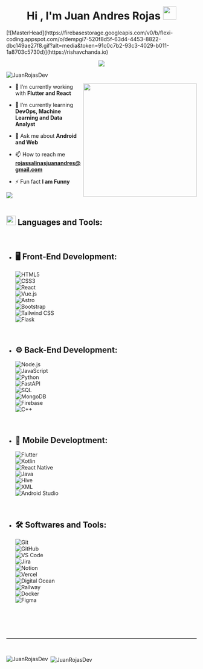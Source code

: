 <h1 align="center"><b>Hi , I'm Juan Andres Rojas </b><img src="https://media.giphy.com/media/hvRJCLFzcasrR4ia7z/giphy.gif" width="35"></h1>
[![MasterHead](https://firebasestorage.googleapis.com/v0/b/flexi-coding.appspot.com/o/dempgi7-520f8d5f-63d4-4453-8822-dbc149ae27f8.gif?alt=media&token=91c0c7b2-93c3-4029-b011-1a8703c5730d)](https://rishavchanda.io)
<p align="center">
  <a href="https://github.com/DenverCoder1/readme-typing-svg"><img src="https://readme-typing-svg.herokuapp.com/?font=Time+New+Roman&color=cyan&size=25&center=true&vCenter=true&width=600&height=100&lines=A+passionate+Fullstack+Developer..&hearts;++;Self-taught+Front-End+Developer,;Android+and+Web+Developer,;from+Colombia,+Bogotá+D.C&hearts;++;Love+to+learn+new+stuffs..%3C3"></a>
</p>

<p align="left"> <img src="https://komarev.com/ghpvc/?username=JuanRojasDev&label=Profile%20views&color=0e75b6&style=flat" alt="JuanRojasDev" /> </p>

<picture> <img align="right" src="https://media.giphy.com/media/SWoSkN6DxTszqIKEqv/giphy.gif" width = 300px></picture>

- 🔭 I’m currently working with **Flutter and React**

- 🌱 I’m currently learning **DevOps, Machine Learning and Data Analyst**

- 💬 Ask me about **Android and Web**

- 📫 How to reach me **rojassalinasjuanandres@gmail.com**

- ⚡ Fun fact **I am Funny**

<img src="https://user-images.githubusercontent.com/73097560/115834477-dbab4500-a447-11eb-908a-139a6edaec5c.gif"><br><br>

## <img src="https://media2.giphy.com/media/QssGEmpkyEOhBCb7e1/giphy.gif?cid=ecf05e47a0n3gi1bfqntqmob8g9aid1oyj2wr3ds3mg700bl&rid=giphy.gif" width ="25"><b> Languages and Tools:</b> 
<br>

<p align="left">

- ## 🖥️ Front-End Development:
    
   ![HTML5](https://img.shields.io/badge/HTML5%20-%23E34F26.svg?style=for-the-badge&logo=html5&logoColor=white)  
   ![CSS3](https://img.shields.io/badge/CSS%20-%231572B6.svg?style=for-the-badge&logo=css3&logoColor=white)  
   ![React](https://img.shields.io/badge/React%20-%2361DAFB.svg?style=for-the-badge&logo=react&logoColor=black)  
   ![Vue.js](https://img.shields.io/badge/Vue.js%20-%234FC08D.svg?style=for-the-badge&logo=vue.js&logoColor=white)  
   ![Astro](https://img.shields.io/badge/Astro%20-%23FF5D01.svg?style=for-the-badge&logo=astro&logoColor=white)  
   ![Bootstrap](https://img.shields.io/badge/Bootstrap%20-%23563D7C.svg?style=for-the-badge&logo=bootstrap&logoColor=white)  
   ![Tailwind CSS](https://img.shields.io/badge/Tailwind_CSS%20-%2338B2AC.svg?style=for-the-badge&logo=tailwind-css&logoColor=white)  
   ![Flask](https://img.shields.io/badge/Flask%20-%23000.svg?style=for-the-badge&logo=flask&logoColor=white)  


<br>   
    
- ## ⚙️ Back-End Development:

    ![Node.js](https://img.shields.io/badge/Node.js%20-%23339933.svg?style=for-the-badge&logo=node.js&logoColor=white)  
    ![JavaScript](https://img.shields.io/badge/JavaScript%20-%23F7DF1E.svg?style=for-the-badge&logo=javascript&logoColor=black)  
    ![Python](https://img.shields.io/badge/Python%20-%2314354C.svg?style=for-the-badge&logo=python&logoColor=white)  
    ![FastAPI](https://img.shields.io/badge/FastAPI%20-%2300C7B7.svg?style=for-the-badge&logo=fastapi&logoColor=white)  
    ![SQL](https://img.shields.io/badge/SQL%20-%2343853D.svg?style=for-the-badge&logo=sqlite&logoColor=white)  
    ![MongoDB](https://img.shields.io/badge/MongoDB%20-%2347A248.svg?style=for-the-badge&logo=mongodb&logoColor=white)  
    ![Firebase](https://img.shields.io/badge/Firebase%20-%23FFCA28.svg?style=for-the-badge&logo=firebase&logoColor=black)  
    ![C++](https://img.shields.io/badge/C++%20-%2300599C.svg?style=for-the-badge&logo=c%2B%2B&logoColor=white)
  

<br>

- ## 📱 Mobile Developtment:

    ![Flutter](https://img.shields.io/badge/Flutter%20-%2302569B.svg?style=for-the-badge&logo=flutter&logoColor=white)  
    ![Kotlin](https://img.shields.io/badge/Kotlin%20-%230095D5.svg?style=for-the-badge&logo=kotlin&logoColor=white)  
    ![React Native](https://img.shields.io/badge/React_Native%20-%2361DAFB.svg?style=for-the-badge&logo=react&logoColor=black)  
    ![Java](https://img.shields.io/badge/Java%20-%23ED8B00.svg?style=for-the-badge&logo=openjdk&logoColor=white)  
    ![Hive](https://img.shields.io/badge/Hive%20-%23FFD700.svg?style=for-the-badge&logo=hive&logoColor=black)  
    ![XML](https://img.shields.io/badge/XML%20-%23FF6600.svg?style=for-the-badge&logo=xml&logoColor=white)  
    ![Android Studio](https://img.shields.io/badge/Android_Studio%20-%233DDC84.svg?style=for-the-badge&logo=android-studio&logoColor=white) 
    
<br>

- ## 🛠️ Softwares and Tools:

    ![Git](https://img.shields.io/badge/Git%20-%23F05032.svg?style=for-the-badge&logo=git&logoColor=white)  
    ![GitHub](https://img.shields.io/badge/GitHub%20-%23181717.svg?style=for-the-badge&logo=github&logoColor=white)  
    ![VS Code](https://img.shields.io/badge/VS_Code%20-%23007ACC.svg?style=for-the-badge&logo=visual-studio-code&logoColor=white)  
    ![Jira](https://img.shields.io/badge/Jira%20-%230052CC.svg?style=for-the-badge&logo=jira&logoColor=white)  
    ![Notion](https://img.shields.io/badge/Notion%20-%23000000.svg?style=for-the-badge&logo=notion&logoColor=white)  
    ![Vercel](https://img.shields.io/badge/Vercel%20-%23000000.svg?style=for-the-badge&logo=vercel&logoColor=white)  
    ![Digital Ocean](https://img.shields.io/badge/Digital_Ocean%20-%230080FF.svg?style=for-the-badge&logo=digitalocean&logoColor=white)  
    ![Railway](https://img.shields.io/badge/Railway%20-%230B0D0E.svg?style=for-the-badge&logo=railway&logoColor=white)  
    ![Docker](https://img.shields.io/badge/Docker%20-%230db7ed.svg?style=for-the-badge&logo=docker&logoColor=white)  
    ![Figma](https://img.shields.io/badge/Figma%20-%23F24E1E.svg?style=for-the-badge&logo=figma&logoColor=white)   

<br>

</p>

<br>
<br>

-----

<br>

<p><img align="left" src="https://github-readme-stats.vercel.app/api/top-langs?username=JuanRojasDev&show_icons=true&locale=en&layout=compact&theme=tokyonight" alt="JuanRojasDev" /></p>

<p>&nbsp;<img align="center" src="https://github-readme-stats.vercel.app/api?username=JuanRojasDev&show_icons=true&locale=en&theme=tokyonight" alt="JuanRojasDev" /></p>
